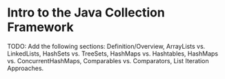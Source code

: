 # Intro to the Java Collection Framework
  
TODO: Add the following sections: Definition/Overview, ArrayLists vs. LinkedLists, HashSets vs. TreeSets, HashMaps vs. Hashtables, HashMaps vs. ConcurrentHashMaps, Comparables vs. Comparators, List Iteration Approaches.
